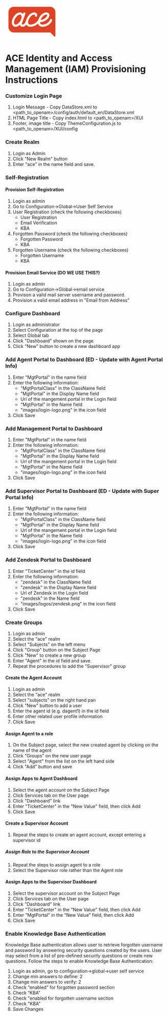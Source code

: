 ![](images/acesmall.png)

# ACE Identity and Access Management (IAM) Provisioning Instructions


### Customize Login Page

1. Login Message - Copy DataStore.xml to <path_to_openam>/config/auth/default_en/DataStore.xml
1. HTML Page Title - Copy index.html to <path_to_openam>/XUI
1. Footer, image title - Copy ThemeConfiguration.js to <path_to_openam>/XUI/config

### Create Realm
1. Login as Admin
1. Click "New Realm" button
1. Enter "ace" in the name field and save.

### Self-Registration

#### Provision Self-Registration
1. Login as admin
1. Go to Configuration->Global->User Self Service
1. User Registration (check the following checkboxes)
	* User Registration
	* Email Verification
	* KBA
1. Forgotten Password (check the following checkboxes)
	* Forgotten Password
	* KBA
1. Forgotten Username (check the following checkboxes)
	* Forgotten Username
	* KBA

#### Provision Email Service (DO WE USE THIS?)
1. Login as admin
1. Go to Configuration->Global->email service
1. Provison a valid mail server username and password.
1. Provision a valid email address in "Email from Address"


### Configure Dashboard
1. Login as administrator
1. Select Configuration at the top of the page
1. Select Global tab
1. Click "Dashboard" shown on the page
1. Click "New" button to create a new dashboard app

### Add Agent Portal to Dashboard (ED - Update with Agent Portal Info)
1. Enter "MgtPortal" in the name field
1. Enter the following information:
	* "MgtPortalClass" in the ClassName field
	* "MgtPortal" in the Display Name field
	* Url of the mangement portal in the Login field
	* "MgtPortal" in the Name field
	* "images/login-logo.png" in the icon field
1. Click Save

### Add Management Portal to Dashboard
1. Enter "MgtPortal" in the name field
1. Enter the following information:
	* "MgtPortalClass" in the ClassName field
	* "MgtPortal" in the Display Name field
	* Url of the mangement portal in the Login field
	* "MgtPortal" in the Name field
	* "images/login-logo.png" in the icon field
1. Click Save

### Add Supervisor Portal to Dashboard (ED - Update with Super Portal Info)
1. Enter "MgtPortal" in the name field
1. Enter the following information:
	* "MgtPortalClass" in the ClassName field
	* "MgtPortal" in the Display Name field
	* Url of the mangement portal in the Login field
	* "MgtPortal" in the Name field
	* "images/login-logo.png" in the icon field
1. Click Save

### Add Zendesk Portal to Dashboard
1. Enter "TicketCenter" in the id field
1. Enter the following information:
	* "zendesk" in the ClassName field
	* "zendesk" in the Display Name field
	* Url of Zendesk  in the Login field
	* "zendesk" in the Name field
	* "images/logos/zendesk.png" in the icon field
1. Click Save

### Create Groups
1. Login as admin
1. Select the "ace" realm
1. Select "Subjects" on the left menu
1. Click "Group" button on the Subject Page
1. Click "New" to create a new group
1. Enter "Agent" in the id field and save.
1. Repeat the procedures to add the "Supervisor" group

#### Create the Agent Account
1. Login as admin
1. Select the "ace" realm
1. Select "subjects" on the right hand pan
1. Click "New" button to add a user
1. Enter the agent id (e.g. dagent1) in the id field
1. Enter other related user profile information
1. Click Save

#### Assign Agent to a role
1. On the Subject page, select the new created agent by clicking on the name of the agent
1. Click "Groups" on the new user page
1. Select "Agent" from the list on the left hand side
1. Click "Add" button and save

#### Assign Apps to Agent Dashboard
1. Select the agent account on the Subject Page
1. Click Services tab on the User page
1. Click "Dashboard" link
1. Enter "TicketCenter" in the "New Value" field, then click Add
1. Click Save

#### Create a Supervisor Account
1. Repeat the steps to create an agent account, except entering a supervisor id

##### Assign Role to the Supervisor Account
1. Repeat the steps to assign agent to a role
1. Select the Supervisor role rather than the Agent role

#### Assign Apps to the Supervisor Dashboard
1. Select the supervisor account on the Subject Page
1. Click Services tab on the User page
1. Click "Dashboard" link
1. Enter "TicketCenter" in the "New Value" field, then click Add
1. Enter "MgtPortal" in the "New Value" field, then click Add
1. Click Save

### Enable Knowledge Base Authentication
Knowledge Base authentication allows user to retrieve forgotten username and password by answering security questions created by the users. User may select from a list of pre-defined security questions or create new questions. Follow the steps to enable Knowledge Base Authentication:
1. Login as admin, go to configuration->global->user self service
1. Change min answers to define: 2
1. Change min answers to verify: 2
1. Check “enabled” for forgotten password section
1. Check “KBA”
1. Check "enabled for forgotten username section
1. Check "KBA"
1. Save Changes
